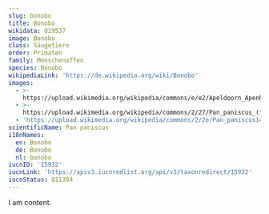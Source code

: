 ```yaml
---
slug: bonobo
title: Bonobo
wikidata: Q19537
image: Bonobo
class: Säugetiere
order: Primaten
family: Menschenaffen
species: Bonobo
wikipediaLink: 'https://de.wikipedia.org/wiki/Bonobo'
images:
  - >-
    https://upload.wikimedia.org/wikipedia/commons/e/e2/Apeldoorn_Apenheul_zoo_Bonobo.jpg
  - >-
    https://upload.wikimedia.org/wikipedia/commons/2/27/Pan_paniscus_(female).jpg
  - 'https://upload.wikimedia.org/wikipedia/commons/2/2e/Pan_paniscus14.jpg'
scientificName: Pan paniscus
i18nNames:
  en: Bonobo
  de: Bonobo
  nl: bonobo
iucnID: '15932'
iucnLink: 'https://apiv3.iucnredlist.org/api/v3/taxonredirect/15932'
iucnStatus: Q11394
---
```


I am content.
